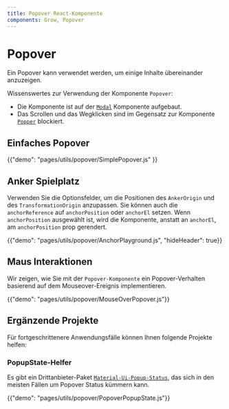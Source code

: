 ```yaml
---
title: Popover React-Komponente
components: Grow, Popover
---
```


# Popover

<p class="description">Ein Popover kann verwendet werden, um einige Inhalte übereinander anzuzeigen.</p>

Wissenswertes zur Verwendung der Komponente `Popover`:

- Die Komponente ist auf der [`Modal`](/utils/modal/) Komponente aufgebaut.
- Das Scrollen und das Wegklicken sind im Gegensatz zur Komponente [`Popper`](/utils/popper/) blockiert.

## Einfaches Popover

{{"demo": "pages/utils/popover/SimplePopover.js" }}

## Anker Spielplatz

Verwenden Sie die Optionsfelder, um die Positionen des `AnkerOrigin` und des `TransformationOrigin` anzupassen. Sie können auch die `anchorReference` auf `anchorPosition` oder `anchorEl` setzen. Wenn `anchorPosition` ausgewählt ist, wird die Komponente, anstatt an `anchorEl`, am `anchorPosition` prop gerendert.

{{"demo": "pages/utils/popover/AnchorPlayground.js", "hideHeader": true}}

## Maus Interaktionen

Wir zeigen, wie Sie mit der `Popover-Komponente` ein Popover-Verhalten basierend auf dem Mouseover-Ereignis implementieren.

{{"demo": "pages/utils/popover/MouseOverPopover.js"}}

## Ergänzende Projekte

Für fortgeschrittenere Anwendungsfälle können Ihnen folgende Projekte helfen:

### PopupState-Helfer

Es gibt ein Drittanbieter-Paket [`Material-Ui-Popup-Status`](https://github.com/jcoreio/material-ui-popup-state), das sich in den meisten Fällen um Popover Status kümmern kann.

{{"demo": "pages/utils/popover/PopoverPopupState.js"}}